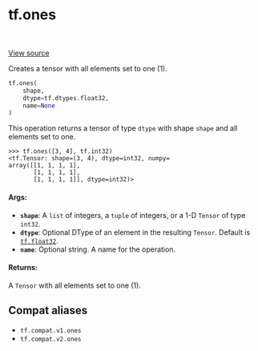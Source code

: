 <div itemscope itemtype="http://developers.google.com/ReferenceObject">
<meta itemprop="name" content="tf.ones" />
<meta itemprop="path" content="Stable" />
</div>

# tf.ones

<!-- Insert buttons and diff -->

<table class="tfo-notebook-buttons tfo-api" align="left">
</table>

<a target="_blank" href="/code/stable/tensorflow/python/ops/array_ops.py">View source</a>



Creates a tensor with all elements set to one (1).

``` python
tf.ones(
    shape,
    dtype=tf.dtypes.float32,
    name=None
)
```



<!-- Placeholder for "Used in" -->

This operation returns a tensor of type `dtype` with shape `shape` and
all elements set to one.

```
>>> tf.ones([3, 4], tf.int32)
<tf.Tensor: shape=(3, 4), dtype=int32, numpy=
array([[1, 1, 1, 1],
       [1, 1, 1, 1],
       [1, 1, 1, 1]], dtype=int32)>
```

#### Args:


* <b>`shape`</b>: A `list` of integers, a `tuple` of integers, or
  a 1-D `Tensor` of type `int32`.
* <b>`dtype`</b>: Optional DType of an element in the resulting `Tensor`. Default is
  <a href="../tf.md#float32"><code>tf.float32</code></a>.
* <b>`name`</b>: Optional string. A name for the operation.


#### Returns:

A `Tensor` with all elements set to one (1).


## Compat aliases

* `tf.compat.v1.ones`
* `tf.compat.v2.ones`

